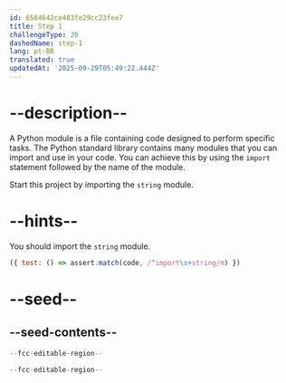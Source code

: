 ```yaml
---
id: 6564642ce403fe29cc23fee7
title: Step 1
challengeType: 20
dashedName: step-1
lang: pt-BR
translated: true
updatedAt: '2025-09-29T05:49:22.444Z'
---
```


# --description--

A Python module is a file containing code designed to perform specific tasks. The Python standard library contains many modules that you can import and use in your code. You can achieve this by using the `import` statement followed by the name of the module.

Start this project by importing the `string` module.

# --hints--

You should import the `string` module.

```js
({ test: () => assert.match(code, /^import\s+string/m) })
```

# --seed--

## --seed-contents--

```py
--fcc-editable-region--

--fcc-editable-region--
```
